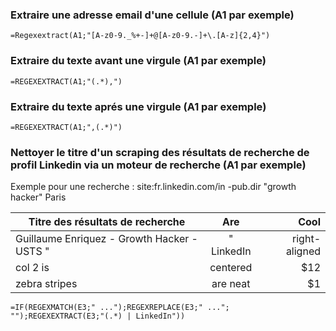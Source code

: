 ### Extraire une adresse email d'une cellule (A1 par exemple)
```
=Regexextract(A1;"[A-z0-9._%+-]+@[A-z0-9.-]+\.[A-z]{2,4}")
```

### Extraire du texte avant une virgule (A1 par exemple)
```
=REGEXEXTRACT(A1;"(.*),")
```

### Extraire du texte aprés une virgule (A1 par exemple)
```
=REGEXEXTRACT(A1;",(.*)")

```
### Nettoyer le titre d'un scraping des résultats de recherche de profil Linkedin via un moteur de recherche (A1 par exemple)

Exemple pour une recherche : site:fr.linkedin.com/in -pub.dir "growth hacker" Paris

| Titre des résultats de recherche        | Are           | Cool  |
| ------------- |:-------------:| -----:|
| Guillaume Enriquez - Growth Hacker - USTS "|" LinkedIn      | right-aligned | $1600 |
| col 2 is      | centered      |   $12 |
| zebra stripes | are neat      |    $1 |

```
=IF(REGEXMATCH(E3;" ...");REGEXREPLACE(E3;" ..."; "");REGEXEXTRACT(E3;"(.*) | LinkedIn"))
```
